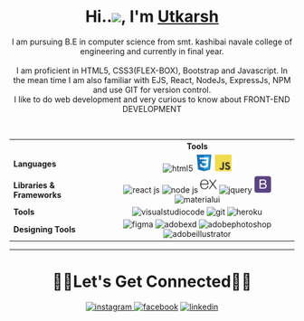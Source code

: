 
<h1  align=center>Hi..<img  src="https://media.giphy.com/media/hvRJCLFzcasrR4ia7z/giphy.gif"  width="30px"></a>, I'm <a  href='https://www.linkedin.com/in/utkarsh-kumar-907a9a149/'  target='_blank'>Utkarsh</a></h1>

<p align=center>I am pursuing B.E in computer science from smt. kashibai navale college of engineering and currently in final year.<br><br>
I am proficient in HTML5, CSS3(FLEX-BOX), Bootstrap and Javascript. In the mean time I am also familiar with EJS, React, NodeJs, ExpressJs, NPM and use GIT for version control.<br>
I like to do web development and very curious to know about FRONT-END DEVELOPMENT</p>

<br />

<table align=center>
<tr>
<th></th>
<th>Tools</th>
</tr>
<tr>
<td><b>Languages</b></td>
<td align=center>
    <img  src='https://www.vectorlogo.zone/logos/w3_html5/w3_html5-icon.svg'  alt='html5'  height='30'> 
    <img  src='https://raw.githubusercontent.com/devicons/devicon/master/icons/css3/css3-original.svg'  alt='css3'  height='30'> 
    <img  src='https://raw.githubusercontent.com/devicons/devicon/master/icons/javascript/javascript-original.svg'  alt='javascript'  height='30'> 
</td>
</tr>
<tr>
<td><b>Libraries & Frameworks</b></td>
<td align=center>
    <img  src='https://www.vectorlogo.zone/logos/reactjs/reactjs-icon.svg'  alt='react js'  height='30'> 
    <img  src='https://www.vectorlogo.zone/logos/nodejs/nodejs-icon.svg'  alt='node js'  height='30'> 
    <img  src='https://raw.githubusercontent.com/devicons/devicon/master/icons/express/express-original.svg'  alt='express js'  width='30'> 
    <img  src='https://www.vectorlogo.zone/logos/jquery/jquery-icon.svg'  alt='jquery'  height='30'> 
    <img  src='https://raw.githubusercontent.com/devicons/devicon/master/icons/bootstrap/bootstrap-plain.svg'  alt='bootstrap'  height='30'>
    <img  src='https://seeklogo.com/images/M/material-ui-logo-5BDCB9BA8F-seeklogo.com.png'  alt='materialui'  height='30'>  
</td>
</tr>
<tr>
<td><b>Tools</b></td>
<td align=center>
    <img  src='https://www.vectorlogo.zone/logos/visualstudio_code/visualstudio_code-icon.svg'  alt='visualstudiocode'  height='30'> 
    <img  src='https://www.vectorlogo.zone/logos/git-scm/git-scm-icon.svg'  alt='git'  height='30'>
    <img  src='https://seeklogo.com/images/H/heroku-logo-B774A78667-seeklogo.com.png'  alt='heroku'  height='30'>
</td>
</tr>
<tr>
<td><b>Designing Tools</b></td>
<td align=center>
    <img  src='https://seeklogo.com/images/F/figma-logo-E4E21D3AEA-seeklogo.com.png'  alt='figma'  height='30'> 
    <img  src='https://seeklogo.com/images/A/adobe-xd-logo-64364E3A24-seeklogo.com.png'  alt='adobexd'  height='30'> 
    <img  src='https://seeklogo.com/images/A/adobe-photoshop-cc-logo-CBD0AAA3A7-seeklogo.com.png'  alt='adobephotoshop'  height='30'> 
    <img src="https://seeklogo.com/images/A/adobe-illustrator-cc-logo-C1DC5A6D09-seeklogo.com.png" alt="adobeillustrator" height="30" />
</td>
</tr>
</table>

<hr />

<h1  align=center>🤘🏻Let's Get Connected🤘🏻</h1>

<p  align=center><a href="https://www.instagram.com/itzz_utkarsh_/"  target="_blank"><img  src='https://www.vectorlogo.zone/logos/instagram/instagram-icon.svg'  alt='instagram'  height='40'> <a  href="https://www.facebook.com/BittU.KumAr.256/"  target="_blank"><img  src='https://www.vectorlogo.zone/logos/facebook/facebook-icon.svg'  alt='facebook'  height='40'></a> <a  href="https://www.linkedin.com/in/utkarsh-kumar-907a9a149/"  target="_blank"><img  src='https://www.vectorlogo.zone/logos/linkedin/linkedin-icon.svg'  alt='linkedin'  height='40'></a></p>

<br />
